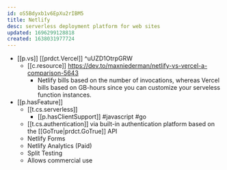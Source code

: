 ```yaml
---
id: oS5Bdyxb1v6EpXu2rIBM5
title: Netlify
desc: serverless deployment platform for web sites
updated: 1696299128818
created: 1638031977724
---
```




- [[p.vs]] [[prdct.Vercel]]  ^uUZD1OtrpGRW
  - [[c.resource]] https://dev.to/maxniederman/netlify-vs-vercel-a-comparison-5643
    - Netlify bills based on the number of invocations, whereas Vercel bills based on GB-hours since you can customize your serveless function instances. 
- [[p.hasFeature]] 
  - [[t.cs.serverless]]
    - [[p.hasClientSupport]] #javascript #go
  - [[t.cs.authentication]] via built-in authentication platform based on the [[GoTrue|prdct.GoTrue]] API 
  - Netlify Forms
  - Netlify Analytics (Paid)
  - Split Testing
  - Allows commercial use
